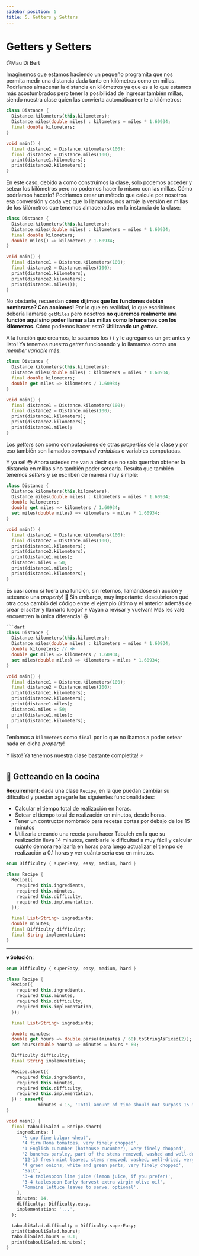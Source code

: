 ```yaml
---
sidebar_position: 5
title: 5. Getters y Setters
---
```


# Getters y Setters

@Mau Di Bert

Imaginemos que estamos haciendo un pequeño programita que nos permita medir una distancia dada tanto en kilómetros como en millas. Podríamos almacenar la distancia en kilómetros ya que es a lo que estamos más acostumbrados pero tener la posibilidad de ingresar también millas, siendo nuestra clase quien las convierta automáticamente a kilómetros:

```dart
class Distance {
  Distance.kilometers(this.kilometers);
  Distance.miles(double miles) : kilometers = miles * 1.60934;
  final double kilometers;
}

void main() {
  final distance1 = Distance.kilometers(100);
  final distance2 = Distance.miles(100);
  print(distance1.kilometers);
  print(distance2.kilometers);
}
```

En este caso, debido a como construimos la clase, solo podemos acceder y setear los kilómetros pero no podemos hacer lo mismo con las millas. Cómo podríamos hacerlo? Podríamos crear un método que calcule por nosotros esa conversión y cada vez que lo llamamos, nos arroje la versión en millas de los kilómetros que tenemos almacenados en la instancia de la clase:

```dart
class Distance {
  Distance.kilometers(this.kilometers);
  Distance.miles(double miles) : kilometers = miles * 1.60934;
  final double kilometers;
  double miles() => kilometers / 1.60934;
}

void main() {
  final distance1 = Distance.kilometers(100);
  final distance2 = Distance.miles(100);
  print(distance1.kilometers);
  print(distance2.kilometers);
  print(distance1.miles());
}
```

No obstante, recuerdan __cómo dijimos que las funciones debían nombrarse? Con acciones!__ Por lo que en realidad, lo que escribimos debería llamarse `getMiles` pero nosotros __no queremos realmente una función aquí sino poder llamar a las millas como lo hacemos con los kilómetros__. Cómo podemos hacer esto? __Utilizando un _getter_.__

A la función que creamos, le sacamos los `()` y le agregamos un `get` antes y listo! Ya tenemos nuestro _getter_ funcionando y lo llamamos como una _member variable_ más:

```dart
class Distance {
  Distance.kilometers(this.kilometers);
  Distance.miles(double miles) : kilometers = miles * 1.60934;
  final double kilometers;
  double get miles => kilometers / 1.60934;
}

void main() {
  final distance1 = Distance.kilometers(100);
  final distance2 = Distance.miles(100);
  print(distance1.kilometers);
  print(distance2.kilometers);
  print(distance1.miles);
}
```

Los _getters_ son como computaciones de otras _properties_ de la clase y por eso también son llamados _computed variables_ o variables computadas.

Y ya sé! 😳 Ahora ustedes me van a decir que no solo querrían obtener la distancia en millas sino también poder setearla. Resulta que también tenemos _setters_ y se escriben de manera muy simple:

```dart
class Distance {
  Distance.kilometers(this.kilometers);
  Distance.miles(double miles) : kilometers = miles * 1.60934;
  double kilometers;
  double get miles => kilometers / 1.60934;
  set miles(double miles) => kilometers = miles * 1.60934;
}

void main() {
  final distance1 = Distance.kilometers(100);
  final distance2 = Distance.miles(100);
  print(distance1.kilometers);
  print(distance2.kilometers);
  print(distance1.miles);
  distance1.miles = 50;
  print(distance1.miles);
  print(distance1.kilometers);
}
```

Es casi como si fuera una función, sin retornos, llamándose sin acción y seteando una _property_! 🤣 Sin embargo, muy importante: descubrieron qué otra cosa cambió del código entre el ejemplo último y el anterior además de crear el _setter_ y llamarlo luego? 💀 Vayan a revisar y vuelvan! Más les vale encuentren la única diferencia! 😆

```dart
```dart
class Distance {
  Distance.kilometers(this.kilometers);
  Distance.miles(double miles) : kilometers = miles * 1.60934;
  double kilometers; // 👁️
  double get miles => kilometers / 1.60934;
  set miles(double miles) => kilometers = miles * 1.60934;
}

void main() {
  final distance1 = Distance.kilometers(100);
  final distance2 = Distance.miles(100);
  print(distance1.kilometers);
  print(distance2.kilometers);
  print(distance1.miles);
  distance1.miles = 50;
  print(distance1.miles);
  print(distance1.kilometers);
}
```

Teníamos a `kilometers` como `final` por lo que no íbamos a poder setear nada en dicha _property_!

Y listo! Ya tenemos nuestra clase bastante completita! ⚡️

## 💪 Getteando en la cocina

__Requirement__: dada una clase `Recipe`, en la que puedan cambiar su dificultad y puedan agregarle las siguientes funcionalidades:

- Calcular el tiempo total de realización en horas.
- Setear el tiempo total de realización en minutos, desde horas.
- Tener un contructor nombrado para recetas cortas por debajo de los 15 minutos
- Utilizarla creando una receta para hacer Tabuleh en la que su realización lleva 14 minutos, cambiarle le dificultad a muy fácil y calcular cuánto demora realizarla en horas para luego actualizar el tiempo de realización a 0.1 horas y ver cuánto sería eso en minutos.

```dart
enum Difficulty { superEasy, easy, medium, hard }

class Recipe {
  Recipe({
    required this.ingredients,
    required this.minutes,
    required this.difficulty,
    required this.implementation,
  });

  final List<String> ingredients;
  double minutes;
  final Difficulty difficulty;
  final String implementation;
}
```

---

__💀 Solución__:

```dart
enum Difficulty { superEasy, easy, medium, hard }

class Recipe {
  Recipe({
    required this.ingredients,
    required this.minutes,
    required this.difficulty,
    required this.implementation,
  });

  final List<String> ingredients;

  double minutes;
  double get hours => double.parse((minutes / 60).toStringAsFixed(2));
  set hours(double hours) => minutes = hours * 60;

  Difficulty difficulty;
  final String implementation;

  Recipe.short({
    required this.ingredients,
    required this.minutes,
    required this.difficulty,
    required this.implementation,
  }) : assert(
            minutes < 15, 'Total amount of time should not surpass 15 minutes');
}

void main() {
  final tabouliSalad = Recipe.short(
    ingredients: [
      '½ cup fine bulgur wheat',
      '4 firm Roma tomatoes, very finely chopped',
      '1 English cucumber (hothouse cucumber), very finely chopped',
      '2 bunches parsley, part of the stems removed, washed and well-dried, very finely chopped',
      '12-15 fresh mint leaves, stems removed, washed, well-dried, very finely chopped',
      '4 green onions, white and green parts, very finely chopped',
      'Salt',
      '3-4 tablespoon lime juice (lemon juice, if you prefer)',
      '3-4 tablespoon Early Harvest extra virgin olive oil',
      'Romaine lettuce leaves to serve, optional',
    ],
    minutes: 14,
    difficulty: Difficulty.easy,
    implementation: '...',
  );

  tabouliSalad.difficulty = Difficulty.superEasy;
  print(tabouliSalad.hours);
  tabouliSalad.hours = 0.1;
  print(tabouliSalad.minutes);
}
```
